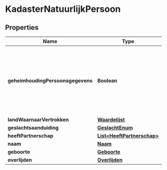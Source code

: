 

# KadasterNatuurlijkPersoon

## Properties

Name | Type | Description | Notes
------------ | ------------- | ------------- | -------------
**geheimhoudingPersoonsgegevens** | **Boolean** | Aanduiding die aangeeft dat gegevens van een persoon wel of niet verstrekt mogen worden. |  [optional]
**landWaarnaarVertrokken** | [**Waardelijst**](Waardelijst.md) |  |  [optional]
**geslachtsaanduiding** | [**GeslachtEnum**](GeslachtEnum.md) |  |  [optional]
**heeftPartnerschap** | [**List&lt;HeeftPartnerschap&gt;**](HeeftPartnerschap.md) |  |  [optional]
**naam** | [**Naam**](Naam.md) |  |  [optional]
**geboorte** | [**Geboorte**](Geboorte.md) |  |  [optional]
**overlijden** | [**Overlijden**](Overlijden.md) |  |  [optional]




